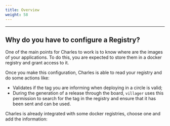 ```yaml
---
title: Overview
weight: 58
---
```


---

## Why do you have to configure a Registry? 

One of the main points for Charles to work is to know where are the images of your applications. To do this, you are expected to store them in a docker registry and grant access to it. 

Once you make this configuration, Charles is able to read your registry and do some actions like: 

* Validates if the tag you are informing when deploying in a circle is valid; 
* During the generation of a release through the board, `villager` uses this permission to search for the tag in the registry and ensure that it has been sent and can be used.

Charles is already integrated with some docker registries, choose one and add the information:
